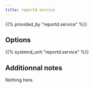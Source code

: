 ```yaml
---
title: reportd.service
---
```


{{% provided_by "reportd.service" %}}

## Options

{{% systemd_unit "reportd.service" %}}

## Additionnal notes

Nothing here.
